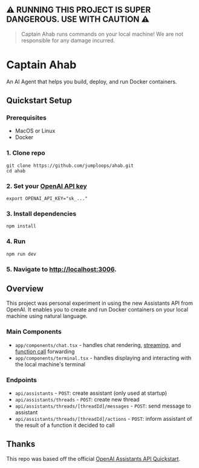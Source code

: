 ## ⚠️ RUNNING THIS PROJECT IS SUPER DANGEROUS. USE WITH CAUTION ⚠️

> Captain Ahab runs commands on your local machine! We are not responsible for any damage incurred.

# Captain Ahab 

An AI Agent that helps you build, deploy, and run Docker containers. 

## Quickstart Setup

### Prerequisites

- MacOS or Linux
- Docker

### 1. Clone repo
```shell
git clone https://github.com/jumploops/ahab.git
cd ahab 
```

### 2. Set your [OpenAI API key](https://platform.openai.com/api-keys)

```shell
export OPENAI_API_KEY="sk_..."
```

### 3. Install dependencies

```shell
npm install
```

### 4. Run

```shell
npm run dev
```

### 5. Navigate to [http://localhost:3006](http://localhost:3006).

## Overview

This project was personal experiment in using the new Assistants API from OpenAI. It enables you to create and run Docker containers on your local machine using natural language.

### Main Components

- `app/components/chat.tsx` - handles chat rendering, [streaming](https://platform.openai.com/docs/assistants/overview?context=with-streaming), and [function call](https://platform.openai.com/docs/assistants/tools/function-calling/quickstart?context=streaming&lang=node.js) forwarding
- `app/components/terminal.tsx` - handles displaying and interacting with the local machine's terminal 

### Endpoints

- `api/assistants` - `POST`: create assistant (only used at startup)
- `api/assistants/threads` - `POST`: create new thread
- `api/assistants/threads/[threadId]/messages` - `POST`: send message to assistant
- `api/assistants/threads/[threadId]/actions` - `POST`: inform assistant of the result of a function it decided to call

## Thanks

This repo was based off the official [OpenAI Assistants API Quickstart](https://github.com/openai/openai-assistants-quickstart).
